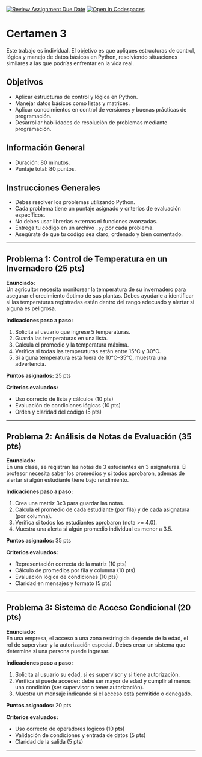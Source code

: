 [![Review Assignment Due Date](https://classroom.github.com/assets/deadline-readme-button-22041afd0340ce965d47ae6ef1cefeee28c7c493a6346c4f15d667ab976d596c.svg)](https://classroom.github.com/a/bK4eFHaA)
[![Open in Codespaces](https://classroom.github.com/assets/launch-codespace-2972f46106e565e64193e422d61a12cf1da4916b45550586e14ef0a7c637dd04.svg)](https://classroom.github.com/open-in-codespaces?assignment_repo_id=19816846)
# Certamen 3 

Este trabajo es individual. El objetivo es que apliques estructuras de control, lógica y manejo de datos básicos en Python, resolviendo situaciones similares a las que podrías enfrentar en la vida real.

## Objetivos
- Aplicar estructuras de control y lógica en Python.
- Manejar datos básicos como listas y matrices.
- Aplicar conocimientos en control de versiones y buenas prácticas de programación.
- Desarrollar habilidades de resolución de problemas mediante programación.

## Información General
- Duración: 80 minutos.
- Puntaje total: 80 puntos.

## Instrucciones Generales
- Debes resolver los problemas utilizando Python.
- Cada problema tiene un puntaje asignado y criterios de evaluación específicos.
- No debes usar librerías externas ni funciones avanzadas.
- Entrega tu código en un archivo `.py` por cada problema.
- Asegúrate de que tu código sea claro, ordenado y bien comentado.

---

## Problema 1: Control de Temperatura en un Invernadero (25 pts)

**Enunciado:**  
Un agricultor necesita monitorear la temperatura de su invernadero para asegurar el crecimiento óptimo de sus plantas. Debes ayudarle a identificar si las temperaturas registradas están dentro del rango adecuado y alertar si alguna es peligrosa.

**Indicaciones paso a paso:**
1. Solicita al usuario que ingrese 5 temperaturas.
2. Guarda las temperaturas en una lista.
3. Calcula el promedio y la temperatura máxima.
4. Verifica si todas las temperaturas están entre 15°C y 30°C.
5. Si alguna temperatura está fuera de 10°C–35°C, muestra una advertencia.

**Puntos asignados:** 25 pts

**Criterios evaluados:**
- Uso correcto de lista y cálculos (10 pts)
- Evaluación de condiciones lógicas (10 pts)
- Orden y claridad del código (5 pts)

---

## Problema 2: Análisis de Notas de Evaluación (35 pts)

**Enunciado:**  
En una clase, se registran las notas de 3 estudiantes en 3 asignaturas. El profesor necesita saber los promedios y si todos aprobaron, además de alertar si algún estudiante tiene bajo rendimiento.

**Indicaciones paso a paso:**
1. Crea una matriz 3x3 para guardar las notas.
2. Calcula el promedio de cada estudiante (por fila) y de cada asignatura (por columna).
3. Verifica si todos los estudiantes aprobaron (nota >= 4.0).
4. Muestra una alerta si algún promedio individual es menor a 3.5.

**Puntos asignados:** 35 pts

**Criterios evaluados:**
- Representación correcta de la matriz (10 pts)
- Cálculo de promedios por fila y columna (10 pts)
- Evaluación lógica de condiciones (10 pts)
- Claridad en mensajes y formato (5 pts)

---

## Problema 3: Sistema de Acceso Condicional (20 pts)

**Enunciado:**  
En una empresa, el acceso a una zona restringida depende de la edad, el rol de supervisor y la autorización especial. Debes crear un sistema que determine si una persona puede ingresar.

**Indicaciones paso a paso:**
1. Solicita al usuario su edad, si es supervisor y si tiene autorización.
2. Verifica si puede acceder: debe ser mayor de edad y cumplir al menos una condición (ser supervisor o tener autorización).
3. Muestra un mensaje indicando si el acceso está permitido o denegado.

**Puntos asignados:** 20 pts

**Criterios evaluados:**
- Uso correcto de operadores lógicos (10 pts)
- Validación de condiciones y entrada de datos (5 pts)
- Claridad de la salida (5 pts)

---
